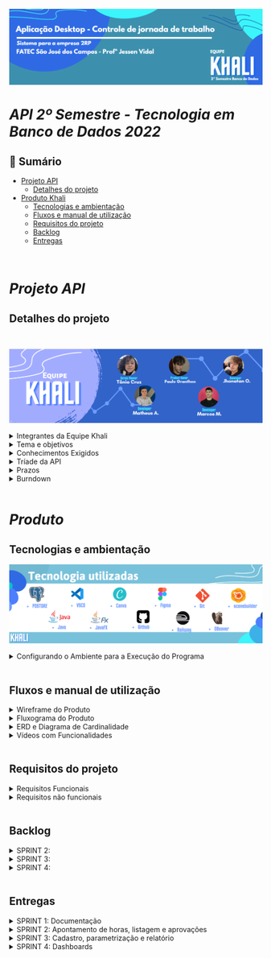 
![header readme](./Docs/Banners/Novobanner.png)
# _**API 2º Semestre - Tecnologia em Banco de Dados 2022**_

## 📍 Sumário
  * [Projeto API](#projeto-api)
    * [Detalhes do projeto](#detalhes-do-projeto)   
  * [Produto Khali](#produto)
    * [Tecnologias e ambientação](#tecnologias-e-ambientação)
    * [Fluxos e manual de utilização](#fluxos-e-manual-de-utilização)
    * [Requisitos do projeto](#requisitos-do-projeto)
    * [Backlog](#backlog)
    * [Entregas](#entregas)

<br>

# _**Projeto API**_

## **Detalhes do projeto**

<br>

![people](./Docs/Banners/Equipe-Khali.png)

<details>
<summary> Integrantes da Equipe Khali </summary>
<br>


| Integrantes | Redes Sociais |
|-------|--------|
|[Igor Cerutti](https://github.com/IgorCeruttiL) |  <a href= - target="_blank"><img src="https://img.shields.io/badge/-LinkedIn-%230077B5?style=for-the-badge&logo=linkedin&logoColor=white" target="_blank"></a> <a href = - ><img src="https://img.shields.io/badge/-Gmail-%23333?style=for-the-badge&logo=gmail&logoColor=white" target="_blank"></a> <a href=- ><img src="https://img.shields.io/badge/-Instagram-%23E4405F?style=for-the-badge&logo=instagram&logoColor=white" target="_blank"></a> |
|[Jhonatan Lopes](https://github.com/jhonatanlop) | <a href="https://www.linkedin.com/in/jhonatan-oliveira-lopes/" target="_blank"><img src="https://img.shields.io/badge/-LinkedIn-%230077B5?style=for-the-badge&logo=linkedin&logoColor=white" target="_blank"></a> <a href = "mailto:jhooliveira.lopes@gmail.com"><img src="https://img.shields.io/badge/-Gmail-%23333?style=for-the-badge&logo=gmail&logoColor=white" target="_blank"></a> <a href="https://www.instagram.com/jhonatan_lopes_lmao/?next=%2F" target="_blank"><img src="https://img.shields.io/badge/-Instagram-%23E4405F?style=for-the-badge&logo=instagram&logoColor=white" target="_blank"></a> |
|[Marcos Malaquias](https://github.com/Incivius) | <a href="https://www.linkedin.com/in/marcos-malaquias-criatividade-%C3%A9-o-que-me-faz-ser-eu/" target="_blank"><img src="https://img.shields.io/badge/-LinkedIn-%230077B5?style=for-the-badge&logo=linkedin&logoColor=white" target="_blank"></a> <a href = "mailto:vitchenso1@gmail.com"><img src="https://img.shields.io/badge/-Gmail-%23333?style=for-the-badge&logo=gmail&logoColor=white" target="_blank"></a> <a href="https://www.instagram.com/mv.malaquias/?next=%2F" target="blank"><img src="https://img.shields.io/badge/-Instagram-%23E4405F?style=for-the-badge&logo=instagram&logoColor=white" target="_blank"></a> |
|[Matheus Almeida](https://github.com/matheusalmsou) |  <a href= - target="_blank"><img src="https://img.shields.io/badge/-LinkedIn-%230077B5?style=for-the-badge&logo=linkedin&logoColor=white" target="_blank"></a> <a href = - ><img src="https://img.shields.io/badge/-Gmail-%23333?style=for-the-badge&logo=gmail&logoColor=white" target="_blank"></a> <a href=- ><img src="https://img.shields.io/badge/-Instagram-%23E4405F?style=for-the-badge&logo=instagram&logoColor=white" target="_blank"></a> |
|[Paulo Granthon](https://github.com/paulo-granthon) | <a href="https://www.linkedin.com/in/paulo-granthon/" target="_blank"><img src="https://img.shields.io/badge/-LinkedIn-%230077B5?style=for-the-badge&logo=linkedin&logoColor=white" target="_blank"></a> <a href = "mailto:pv.granthon@gmail.com"><img src="https://img.shields.io/badge/-Gmail-%23333?style=for-the-badge&logo=gmail&logoColor=white" target="_blank"></a> <a href="https://www.instagram.com/p.granthon/?next=%2F"><img src="https://img.shields.io/badge/-Instagram-%23E4405F?style=for-the-badge&logo=instagram&logoColor=white" target="_blank"></a> |
|[Tânia Cruz](https://github.com/taniacruzz) | <a href="https://www.linkedin.com/in/t%C3%A2nia-cruz-30ab5812a/" target="_blank"><img src="https://img.shields.io/badge/-LinkedIn-%230077B5?style=for-the-badge&logo=linkedin&logoColor=white" target="_blank"></a> <a href = "mailto:tanicruz112@gmail.com"><img src="https://img.shields.io/badge/-Gmail-%23333?style=for-the-badge&logo=gmail&logoColor=white" target="_blank"></a> <a href="https://www.instagram.com/tanicruz_/?next=%2F"><img src="https://img.shields.io/badge/-Instagram-%23E4405F?style=for-the-badge&logo=instagram&logoColor=white" target="_blank"></a> |

</details>


<details>
<summary> Tema e objetivos </summary>
<br>


> * Aplicação desktop simples (CRUD).
> * Os requisitos devem proporcionar uma modelagem de Banco de Dados relacional.
> * A primeira entrega não deve envolver acesso ao Banco de Dados.

</details>

<details>
<summary> Conhecimentos Exigidos </summary>
<br>

> * Modelar Banco de Dados relacional
> * Levantar e registrar Requisitos Funcionais e Não Funcionais usando técnicas de Métodos Ágeis e Tradicionais
> * Projetar Arquitetura Lógica do Sistema
> * Implementar Aplicação (com persistência) usando Linguagem de Programação Java Desktop
</details>

<details>
<summary> Tríade da API </summary>
<br>

> * Linguagem de programação I, Modelagem e arquitetura de Banco de dados e Laboratório de desenvolvimento de Banco de Dados.

</details>
<details>

<summary> Prazos </summary>
<br>

- [x] 13/02 a 03/03 - Kick-off
- [x] 13/03 a 02/04 - Sprint 1
- [x] 03/04 a 23/04 - Sprint 2
- [ ] 24/04 a 14/05 - Sprint 3
- [ ] 15/05 a 04/06 - Sptint 4
- [ ] 13/06 a 14/06 - Feira de soluções

</details>
<details>
<summary> Burndown </summary>
<br>

![image](https://user-images.githubusercontent.com/79020769/229327304-5cb05add-b94f-427b-b283-424a713b270d.png)

![image](https://user-images.githubusercontent.com/79020769/233870703-35cb9ada-bca1-4812-a1a4-47e435f4a8cd.png)

</details>
<br> 

# __*Produto*__

## **Tecnologias e ambientação**

![tools](./Docs/Banners/NovobannerTecnologias.png)



<details>
<summary> Configurando o Ambiente para a Execução do Programa </summary>
<br>

~~~java
Insira o código aqui: 
~~~

#### Digite em seu terminal os seguintes comandos:

~~~java
Insira o código aqui: 
~~~

</details>

<br>

## **Fluxos e manual de utilização**

<details>
<summary> Wireframe do Produto </summary>

> * Fluxo do Usuário Colaborador

https://user-images.githubusercontent.com/79020769/229376542-6ad0b8f7-d61d-47ab-93f5-1e40b159c8b6.mp4

> * Fluxo do Usuário Gestor

https://user-images.githubusercontent.com/79020769/229377143-7fabf142-0ccc-4ced-8f6c-5239deaa65c8.mp4

> * Fluxo do Usuário Administrador

https://user-images.githubusercontent.com/79020769/229377162-bf07ebee-5a1c-4112-8bb1-ec22e0e94deb.mp4

<br>

> * [Wireframe completo no Figma](https://www.figma.com/file/Dj52xC9ivRB9TjDVtDcgh0/Wireframe_v2?node-id=36-1404&t=OMK6y94PUaXhuzYY-0)

<br>


</details>

<details>
<summary> Fluxograma do Produto </summary>
<br>

[Figma](https://www.figma.com/file/CUEYlQV55LTSTeZUouoDqS/Fluxograma---API---2RP?node-id=1%3A2&t=uiDU6QFHUE06Vi8n-1)
![Fluxograma - API - 2RP](./Docs/Fluxograma%20-%20API%20-%202RP.png)

</details>

<details>
<summary> ERD e Diagrama de Cardinalidade </summary>
<br>

> ![31/03/2023 Release V3.0](./Docs/ERD/Diagrama%20-%20Banco%20de%20Dados%20para%20Apontamento%20de%20HorasV5.png)

> ![31/03/2023 Release V3.0](./Docs/ERD/Diagrama%20de%20Cardinalidade.png)  

</details>

<details>
<summary> Vídeos com Funcionalidades </summary>
<br> 

> * 

</details>

<br>

## **Requisitos do projeto**

<details>
<summary> Requisitos Funcionais </summary>
<br>

> * Usuários devem ter perfis diferentes: administrador (acesso as informações de parametrização,
extração de relatórios e aprovação), gestor (aprovação e lançamento) e colaborador (apontar
horas);
> * Apontamento de horas extras e classificação das horas;
> * Lançamento de horas de sobreaviso;
> * No lançamento da hora extra especificar cliente, CR (centro de resultado), projeto, solicitante e
justificativa;
> * Cadastro de clientes e CRs;
> * Recurso para aprovação de horas extras executadas;
> * Parametrização de sistema (período de fechamento das horas, percentual de classificação das
horas extras e adicional noturno juntamente com as verbas salariais, definição dos horários de
início e fim de horas noturnas);
> * Extração de relatório csv de todos os colaboradores com as horas trabalhadas (matrícula, nome,
verba, quantidade de horas, cliente, CR, projeto, justificativa);
> * Aplicar regras de horas extras e sobreavisos na extração (classificação de HEs e cálculo do
sobreaviso considerando as HEs conflitantes);
> * Dashboard com acompanhamento em tempo real das horas extras executadas com filtro cliente,
CR e colaborador.
</details>

<details>
<summary> Requisitos não funcionais </summary>
<br>

> * Linguagem Java (requisito Fatec)
> * Banco de Dados Relacional (requisito Fatec)
> * Documentações
</details>
<br> 

## **Backlog**

<details>
<summary> SPRINT 2: </summary>


| COMO UM | PRECISO SER CAPAZ DE | PARA | PRIORIDADE |
|---------|----------------------|------|------------|
| Colaborador e Gestor | apontar as minhas horas extras e sobreavisos no sistema | que meu salário seja corretamente calculado. | 1 | 
| Colaborador e Gestor | consultar o meu histórico de apontamentos | acompanhar se foram registradores corretamente. | 2 |
| Gestor | consultar o histórico de apontamentos da(s) minha(s) squad(s) | facilitar o controle dos respectivos horas extras e sobreavisos feitos. | 3 |
| Administrador | acessar os apontamentos de hora extra e sobreaviso de cada colaborador | melhor acompanhamento do respectivo período trabalhado. | 4 |
| Gestor | aprovar ou rejeitar os apontamentos de hora extra e sobreaviso dos colaboradores da(s) minha(s) squad(s) | barrar apontamentos inválidos. | 5 |
| Colaborador | acessar a justificativa fornecida pelo meu gestor caso meu apontamento de hora extra ou sobreaviso seja recusado | que eu possa corrigi-lo. | 6 |
| Colaborador e Gestor | acessar o estado dos meus apontamentos de hora extra e sobreaviso | ser capaz de estimar minha remuneração. | 7 |
| Administrador | visualizar os apontamentos de todos os colaboradores | atender com o que foi combinado com os respectivos clientes. | 8 |

</details>

<details>

<summary> SPRINT 3: </summary>
 
 | COMO UM | PRECISO SER CAPAZ DE | PARA | PRIORIDADE |
 |---------|----------------------|------|------------|
 | Administrador | cadastrar colaboradores, gestores e administradores | que eu possa designá-los às permissões corretas no sistema. | 1 |
 | Administrador | cadastrar squads incluindo seus respectivos colaboradores e gestor | que os apontamentos sejam corretamente associados aos Centros de Resultado. |  2|
 | Administrador | cadastrar clientes | que sejam referenciados durante o apontamento de horas extras e sobreavisos. | 3 |
 | Administrador | configurar os parâmetros do sistema | que meus colaboradores sejam remunerados corretamente. | 4 |
 | Administrador | gerar relatórios CSV contendo as horas trabalhadas dos meus colaboradores | ter acesso aos dados fora do sistema. | 5 |

</details>

</details>

<details>
<summary> SPRINT 4: </summary>
 
 | COMO UM | PRECISO SER CAPAZ DE | PARA | PRIORIDADE |
 |---------|----------------------|------|------------|
 | Administrador | acessar um Dashboard com informações da jornada de trabalho de todos os meus colaboradores | melhor visualização e tratamento dos dados. | 1 |
 | Colaborador e Gestor | acessar um Dashboard com informações da minha jornada de trabalho | melhor visualização e tratamento dos dados. | 2 |

</details>

<br>

## **Entregas**

<details>
<summary> SPRINT 1: Documentação </summary>

> * Fluxograma.  
> * Wireframe.  
> * ERD e Diagrama de Entidade Relacionamento com Cardinalidade. 
> * Backlog por Sprint.
> * Burndown. 

</details>

<details>
<summary> SPRINT 2: Apontamento de horas, listagem e aprovações </summary>

> * Criação do sistema de apontamento de horas extras e sobreavisos pelos colaboradores e gestores.  
> * Listagem, para colaborador e gestor, dos seus próprios apontamentos.
> * Listagem, para gestor, dos apontamentos lançados pela(s) sua(s) squad(s).
> * Funcionalidade de avaliação dos apontamentos pelo gestor.  
> * Funcionalidade de retorno para colaborador do status do seu apontamento (pendente, aprovado ou reprovado) e feedback. 
> * Funcionalidade de listagem para administrador dos apontamentos de todos os colaboradores.

</details>

<details>
<summary> SPRINT 3: Cadastro, parametrização e relatório </summary>

> * Sistema de cadastro de colaboradores, gestores e administradores.  
> * Sistema de cadastro de squads.  
> * Sistema de cadastro de clientes.  
> * Funcionalidade de parametrização do sistema.  
> * Funcionalidade de geração de relatórios CSV para o administrador.  

</details>

<details>
<summary> SPRINT 4: Dashboards </summary>

> * Criação do Dashboard de colaborador.  
> * Criação do Dashboard de gestor.  
> * Criação do Dashboard de administrador.  

</details>
